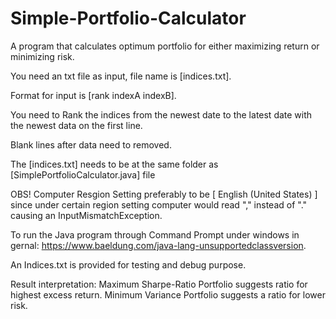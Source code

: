 # Simple-Portfolio-Calculator
A program that calculates optimum portfolio for either maximizing return or minimizing risk. 

You need an txt file as input, file name is [indices.txt].

Format for input is [rank indexA indexB].

You need to Rank the indices from the newest date to the latest date with the newest data on the first line.

Blank lines after data need to removed.

The [indices.txt] needs to be at the same folder as [SimplePortfolioCalculator.java] file

OBS! Computer Resgion Setting preferably to be [ English (United States) ] since under certain region setting computer would read "," instead of "." causing an InputMismatchException. 

To run the Java program through Command Prompt under windows in gernal: https://www.baeldung.com/java-lang-unsupportedclassversion.

An Indices.txt is provided for testing and debug purpose. 

Result interpretation: Maximum Sharpe-Ratio Portfolio suggests ratio for highest excess return. Minimum Variance Portfolio suggests a ratio for lower risk. 
